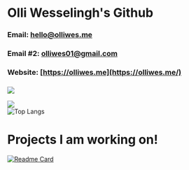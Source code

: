 # Olli Wesselingh's Github
### Email: hello@olliwes.me
### Email #2: olliwes01@gmail.com
### Website: [https://olliwes.me](https://olliwes.me/)
### ![](https://komarev.com/ghpvc/?username=toki0179&color=red)

![](https://github-readme-stats.vercel.app/api?username=toki0179&show_icons=true&theme=radical)<br >
![Top Langs](https://github-readme-stats.vercel.app/api/top-langs/?username=toki0179&layout=compact&theme=radical)

# Projects I am working on!

[![Readme Card](https://github-readme-stats.vercel.app/api/pin/?username=toki0179&repo=olliwes.me&theme=radical)](https://github.com/toki0179/olliwes.me/)
